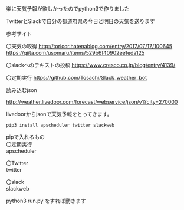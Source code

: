 楽に天気予報が欲しかったのでpython3で作りました

TwitterとSlackで自分の都道府県の今日と明日の天気を送ります

参考サイト

〇天気の取得
http://toricor.hatenablog.com/entry/2017/07/17/100645
https://qiita.com/usomaru/items/529b6f40902ee1eda125

〇slackへのテキストの投稿
https://www.cresco.co.jp/blog/entry/4139/

〇定期実行
https://github.com/Tosachi/Slack_weather_bot



読み込むjson

http://weather.livedoor.com/forecast/webservice/json/v1?city=270000

  
livedoorからjsonで天気予報をとってきます。  
  
```
pip3 install apscheduler twitter slackweb  
```

pipで入れるもの  
〇定期実行  
apscheduler
  
〇Twitter  
twitter  
  
〇slack  
slackweb  

python3 run.py
をすれば動きます

